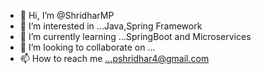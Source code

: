 - 👋 Hi, I’m @ShridharMP
- 👀 I’m interested in ...Java,Spring Framework
- 🌱 I’m currently learning ...SpringBoot and Microservices
- 💞️ I’m looking to collaborate on ...
- 📫 How to reach me ...pshridhar4@gmail.com

<!---
ShridharMP/ShridharMP is a ✨ special ✨ repository because its `README.md` (this file) appears on your GitHub profile.
You can click the Preview link to take a look at your changes.
--->
